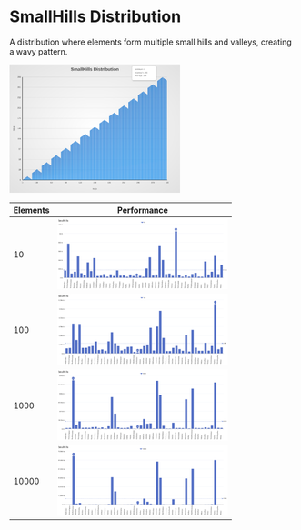 # SmallHills Distribution

A distribution where elements form multiple small hills and valleys, creating a wavy pattern.

[<img src="../../images/distribution/SmallHills.svg" width="300" alt="SmallHills Distribution">](../../images/distribution/SmallHills.svg)

| Elements | Performance                                                                                                                                                                  |
| -------- | ---------------------------------------------------------------------------------------------------------------------------------------------------------------------------- |
| 10       | [<img src="../../images/perf/distribution/SmallHills_cat_a_series_s_10$_bars.svg" width="300">](../../images/perf/distribution/SmallHills_cat_a_series_s_10$_bars.svg)       |
| 100      | [<img src="../../images/perf/distribution/SmallHills_cat_a_series_s_100$_bars.svg" width="300">](../../images/perf/distribution/SmallHills_cat_a_series_s_100$_bars.svg)     |
| 1000     | [<img src="../../images/perf/distribution/SmallHills_cat_a_series_s_1000$_bars.svg" width="300">](../../images/perf/distribution/SmallHills_cat_a_series_s_1000$_bars.svg)   |
| 10000    | [<img src="../../images/perf/distribution/SmallHills_cat_a_series_s_10000$_bars.svg" width="300">](../../images/perf/distribution/SmallHills_cat_a_series_s_10000$_bars.svg) |